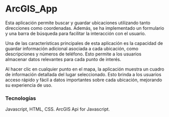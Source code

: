 ﻿# ArcGIS_App

Esta aplicación permite buscar y guardar ubicaciones utilizando tanto direcciones como coordenadas. Además, se ha implementado un formulario y una barra de búsqueda para facilitar la interacción con el usuario.

Una de las características principales de esta aplicación es la capacidad de guardar información adicional asociada a cada ubicación, como descripciones y números de teléfono. Esto permite a los usuarios almacenar datos relevantes para cada punto de interés.

Al hacer clic en cualquier punto en el mapa, la aplicación muestra un cuadro de información detallada del lugar seleccionado. Esto brinda a los usuarios acceso rápido y fácil a datos importantes sobre cada ubicación, mejorando su experiencia de uso.

### Tecnologías
Javascript, HTML, CSS.
ArcGIS Api for Javascript.
